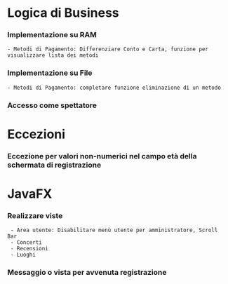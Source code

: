 # Logica di Business
### Implementazione su RAM
	- Metodi di Pagamento: Differenziare Conto e Carta, funzione per visualizzare lista dei metodi
### Implementazione su File
	- Metodi di Pagamento: completare funzione eliminazione di un metodo
### Accesso come spettatore

# Eccezioni
### Eccezione per valori non-numerici nel campo età della schermata di registrazione
 
# JavaFX
### Realizzare viste
     - Area utente: Disabilitare menù utente per amministratore, Scroll Bar
     - Concerti
     - Recensioni
     - Luoghi
### Messaggio o vista per avvenuta registrazione
